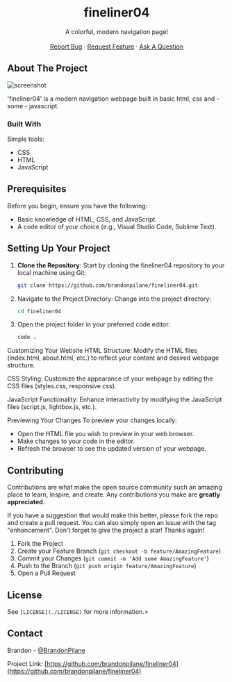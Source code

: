 <!-- PROJECT LOGO -->
<br />
<div align="center">

  <h1 align="center">fineliner04</h1>

  <p align="center">
    A colorful, modern navigation page!
    <br />
    <br />
    <a href="https://github.com/brandonpilane/fineliner04/issues/new?assignees=&labels=bug&projects=&template=bug_report.md&title=%5BBUG%5D">Report Bug</a>
    ·
    <a href="https://github.com/brandonpilane/fineliner04/issues/new?assignees=&labels=enhancement&projects=&template=feature_request.md&title=%5BFEATURE%5D">Request Feature</a>
    ·
    <a href="https://github.com/brandonpilane/fineliner04/issues/new?assignees=&labels=question&projects=&template=question.md&title=%5BQUESTION%5D">Ask A Question</a>
  </p>
</div>

<!-- ABOUT THE PROJECT -->
## About The Project

<img src="images/screenshot.png" alt="screenshot">

'fineliner04' is a modern navigation webpage built in basic html, css and - some - javascript.

### Built With

Simple tools:

* CSS
* HTML
* JavaScript

## Prerequisites

Before you begin, ensure you have the following:

- Basic knowledge of HTML, CSS, and JavaScript.
- A code editor of your choice (e.g., Visual Studio Code, Sublime Text).

## Setting Up Your Project

1. **Clone the Repository**: Start by cloning the fineliner04 repository to your local machine using Git:

   ```bash
   git clone https://github.com/brandonpilane/fineliner04.git
   ```
2. Navigate to the Project Directory: Change into the project directory:
  
    ```bash
    cd fineliner04
    ```

3. Open the project folder in your preferred code editor:

    ```bash
    code .
    ```
    
Customizing Your Website
HTML Structure: Modify the HTML files (index.html, about.html, etc.) to reflect your content and desired webpage structure.

CSS Styling: Customize the appearance of your webpage by editing the CSS files (styles.css, responsive.css).

JavaScript Functionality: Enhance interactivity by modifying the JavaScript files (script.js, lightbox.js, etc.).

Previewing Your Changes
To preview your changes locally:

- Open the HTML file you wish to preview in your web browser.
- Make changes to your code in the editor.
- Refresh the browser to see the updated version of your webpage.



<!-- CONTRIBUTING -->
## Contributing

Contributions are what make the open source community such an amazing place to learn, inspire, and create. Any contributions you make are **greatly appreciated**.

If you have a suggestion that would make this better, please fork the repo and create a pull request. You can also simply open an issue with the tag "enhancement".
Don't forget to give the project a star! Thanks again!

1. Fork the Project
2. Create your Feature Branch (`git checkout -b feature/AmazingFeature`)
3. Commit your Changes (`git commit -m 'Add some AmazingFeature'`)
4. Push to the Branch (`git push origin feature/AmazingFeature`)
5. Open a Pull Request



<!-- LICENSE -->
## License

See `[LICENSE](./LICENSE)` for more information.>



<!-- CONTACT -->
## Contact

Brandon - [@BrandonPilane](https://x.com/brandonpilane)

Project Link: [https://github.com/brandonpilane/fineliner04](https://github.com/brandonpilane/fineliner04)
